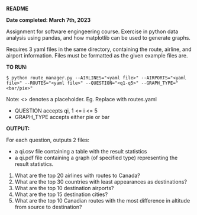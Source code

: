 **README**

**Date completed: March 7th, 2023**

Assignment for software engingeering course. Exercise in python data analysis using pandas, and how matplotlib can be used to generate graphs. 

Requires 3 yaml files in the same directory, containing the route, airline, and airport information. Files must be formatted as the given example files are.

**TO RUN:**

    $ python route_manager.py --AIRLINES="<yaml file>" --AIRPORTS="<yaml file>" --ROUTES="<yaml file>" --QUESTION="<q1-q5>" --GRAPH_TYPE="<bar/pie>"

Note: <> denotes a placeholder. Eg. Replace <yaml file> with routes.yaml
* QUESTION accepts qi, 1 <= i <= 5
* GRAPH_TYPE accepts either pie or bar

**OUTPUT:**

For each question, outputs 2 files:
* a qi.csv file containing a table with the result statistics
* a qi.pdf file containing a graph (of specified type) representing the result statistics.

1) What are the top 20 airlines with routes to Canada?
2) What are the top 30 countries with least appearances as destinations?
3) What are the top 10 destination airports?
4) What are the top 15 destination cities?
5) What are the top 10 Canadian routes with the most difference in altitude from source to destination?
